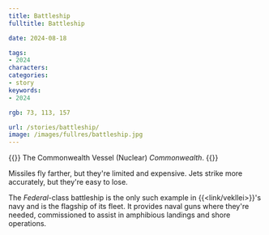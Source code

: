 ```yaml
---
title: Battleship
fulltitle: Battleship

date: 2024-08-18

tags:
- 2024
characters:
categories:
- story
keywords:
- 2024

rgb: 73, 113, 157

url: /stories/battleship/
image: /images/fullres/battleship.jpg
---
```

{{<note caption>}}
The Commonwealth Vessel (Nuclear) *Commonwealth*.
{{</note>}}

Missiles fly farther, but they're limited and expensive. Jets strike more accurately, but they're easy to lose.

The *Federal*-class battleship is the only such example in {{<link/vekllei>}}'s navy and is the flagship of its fleet. It provides naval guns where they're needed, commissioned to assist in amphibious landings and shore operations.
